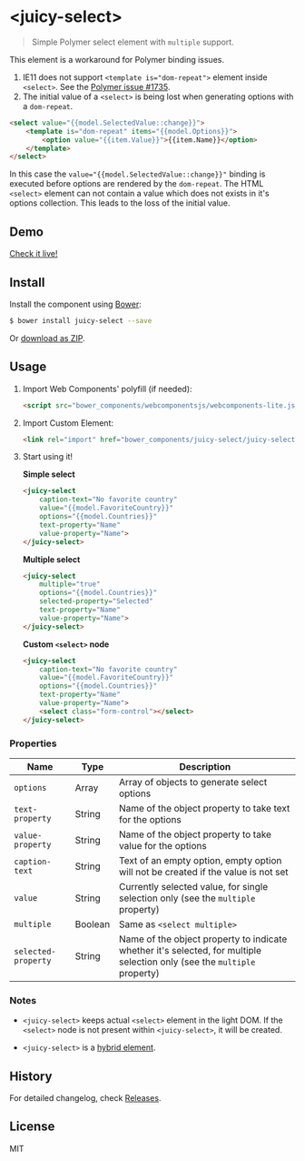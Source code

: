 # &lt;juicy-select&gt;

> Simple Polymer select element with `multiple` support.

This element is a workaround for Polymer binding issues.

1. IE11 does not support `<template is="dom-repeat">` element inside `<select>`. See the [Polymer issue #1735](https://github.com/Polymer/polymer/issues/1735).
2. The initial value of a `<select>` is being lost when generating options with a `dom-repeat`.

```html
<select value="{{model.SelectedValue::change}}">
    <template is="dom-repeat" items="{{model.Options}}">
        <option value="{{item.Value}}">{{item.Name}}</option>
    </template>
</select>
```

In this case the `value="{{model.SelectedValue::change}}"` binding is executed before options are rendered by the `dom-repeat`.
The HTML `<select>` element can not contain a value which does not exists in it's options collection. This leads to the loss of the initial value.

## Demo

[Check it live!](http://juicy.github.io/juicy-select/)

## Install

Install the component using [Bower](http://bower.io/):

```sh
$ bower install juicy-select --save
```

Or [download as ZIP](https://github.com/Juicy/juicy-select/archive/master.zip).

## Usage

1. Import Web Components' polyfill (if needed):

    ```html
    <script src="bower_components/webcomponentsjs/webcomponents-lite.js"></script>
    ```

2. Import Custom Element:

    ```html
    <link rel="import" href="bower_components/juicy-select/juicy-select.html">
    ```

3. Start using it!
    
    **Simple select**
    
    ```html
    <juicy-select
        caption-text="No favorite country"
        value="{{model.FavoriteCountry}}"
        options="{{model.Countries}}"
        text-property="Name"
        value-property="Name">
    </juicy-select>
    ```
    
    **Multiple select**
    
    ```html
    <juicy-select
        multiple="true"
        options="{{model.Countries}}"
        selected-property="Selected"
        text-property="Name"
        value-property="Name">
    </juicy-select>
    ```
    
    **Custom `<select>` node**
    
    ```html
    <juicy-select
        caption-text="No favorite country"
        value="{{model.FavoriteCountry}}"
        options="{{model.Countries}}"
        text-property="Name"
        value-property="Name">
        <select class="form-control"></select>
    </juicy-select>
    ```

### Properties

Name                | Type    | Description
--------------------|---------|-----------------------------------------------------------------------------------------------------
`options`           | Array   | Array of objects to generate select options
`text-property`     | String  | Name of the object property to take text for the options
`value-property`    | String  | Name of the object property to take value for the options
`caption-text`      | String  | Text of an empty option, empty option will not be created if the value is not set
`value`             | String  | Currently selected value, for single selection only (see the `multiple` property)
`multiple`          | Boolean | Same as `<select multiple>`
`selected-property` | String  | Name of the object property to indicate whether it's selected, for multiple selection only (see the `multiple` property)

### Notes
- `<juicy-select>` keeps actual `<select>` element in the light DOM. If the `<select>` node is not present within `<juicy-select>`, it will be created.

- `<juicy-select>` is a [hybrid element](https://www.polymer-project.org/2.0/docs/devguide/hybrid-elements).


## History

For detailed changelog, check [Releases](https://github.com/Juicy/juicy-select/releases).

## License

MIT